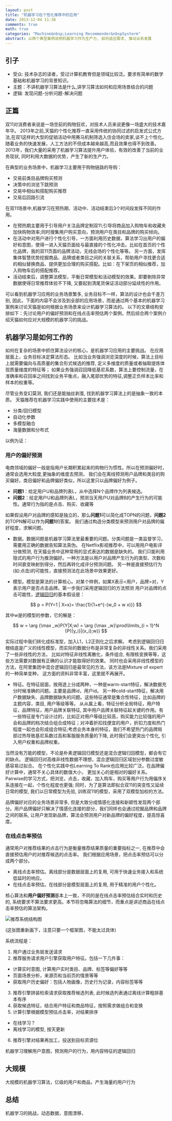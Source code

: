 ```yaml
--- 
layout: post
title: "机器学习在个性化推荐中的应用"
date: 2013-12-04 11:38
comments: true
math: true 
categories: "Machine&nbsp;Learning Recommender&nbspSysterm"
abstract: 以两个典型案例说明机器学习作为生产力, 如何适应需求, 推动业务发展
---
```


## 引子

* 受众: 技术杂志的读者，受过计算机教育但是领域比较泛。要求有简单的数学基础和机器学习的背景知识。
* 主题：不讲机器学习算法是什么,讲学习算法如何和应用场景结合的问题
* 逻辑: 发现问题-分析问题-解决问题

## 正篇

双11对消费者来说是一场空前的购物狂欢，对技术人员来说更像一场盛大的技术嘉年华。
2013年之前,天猫的个性化推荐一直采用传统的协同过滤的启发式公式方法,在双1这样的大型的促销活动中用赛马机制筛选入住会场的卖家,谈不上个性化。
随着业务的快速发展，人工方法的不但成本越来越高,而且效果也得不到改善。
2013年，我们大量的采用了机器学习算法提升用户体验，有效的改善了当前的业务现状, 同时利用大数据的优势，产生了新的生产力。

在典型的业务场景中，机器学习主要用于购物链路的导购：

- 交易前类目品牌购买预测
- 决策中的浏览下跳预测
- 交易中相似和搭配购买推荐
- 交易后回路引流

在双11场景中,机器学习在预热期、活动中、活动结束后3个时间段发挥不同的作用。

- 在预热期主要用于引导用户关注品牌定制双11;引导将商品加入购物车和收藏夹加快购物效率;同时搜集用户购买意向，预测用户在类目和品牌的购买倾向。
- 在活动中对用户进行个性化引导，一方面利用历史数据，算法学习出用户的偏好和意图，使得一进入天猫页面给与最直接的个性化冲击。比如在首页的个性化品牌，我的双11页面的品牌活动，无线会场的个性化等等。 另一方面，发挥集体智慧优势挖掘商品、品牌或者类目之间的关联关系，帮助用户寻找更合适的相似替换商品、提供更加合理的购买搭配。比如：在下架页的相似推荐，加入购物车后的搭配推荐。
- 活动结束后，调整算法模型，平衡日常模型和活动模型的效果。即要剔除异常数据使得日常推荐体验不下降, 又要起到清尾货保证活动部分延续性的作用。


可以看到机器学习应用的业务场景繁多, 业务目标不一样，算法的设计也会千差万别, 
因此，下面的内容不会涉及到全部的应用场景，而是通过两个基本的机器学习案例来讨论天猫是如何根据业务场景来设计机器学习算法的。
以下的文章结构安排如下：先讨论用户的偏好预测和在线点击率预估两个案例，然后综合两个案例介绍天猫如何应对大规模的机器学习的挑战。

## 机器学习是如何工作的

如何在复杂的场景中抓住算法设计的核心，是机器学习应用的主要挑战。 在应用层面上，业务目标决定算法形态。
比如当业务强调浏览深度的时候，算法上目标上就需要偏向与高质量的集合形式候选的推荐, 定义多维度的质量或者抽取提炼体现质量维度的特征等；
如果业务强调召回降低基尼系数，算法上要控制流量，在准确率和召回率之间找到业务平衡点，融入尾部优势的特征,调整正负样本比率和样本的权重等。

尽管业务变幻莫测, 我们还是能抽丝剥茧, 找到机器学习算法上的是抽象一致的本质。
天猫推荐在机器学习实践中使用的主要技术是：

- 分类/回归模型
- 自动化参数
- 多模型融合
- 海量数据和分布式

以例为证：

### 用户的偏好预测

电商领域的偏好一般是指用户长期积累起来的购物行为惯性。所以在预测偏好时，通常会选用大粒度,更抽象的维度去预测，
我们会在离线预测用户品牌和类目的购买偏好。类目偏好和品牌偏好类似，所以这里只以品牌偏好为例子。

- **问题1**：给定用户U和品牌列表L，从中选择N个品牌作为列表候选。 
- **问题2**：给定用户U和品牌列表L，预测当天用户U对品牌B的产生行为的可能性。通常行为指的是点击、购买、收藏等

如果假设用户对品牌的感知是独立的，那么**问题1**可以简化成TOPN的问题，**问题2**的TOPN解可以作为**问题1**的答案。
我们通过构造分类模型来预测用户对品牌的偏好程度，求解问题。

- 数据。数据问题是机器学习算法里最重要的问题。分类问题是一类监督学习，需要用正确的数据告知算法真伪。
在Netflix影视推荐中，可以用用户电影评分做预测, 在天猫业务中这种常用的显式表达的数据是缺失的。
我们只能利用隐式的用户行为推测偏好。一种方法是以用户对品牌产生行为的类型、次数和时间衰变映射到得分，然后再转化成评分预测问题。
另一种是直接预估行为(如:点击)的可能性，直接预测法在此场景中效果更好。

- 模型。模型是算法的计算核心。对某个样例，如果X表示<用户，品牌>对，Y表示用户是否点击品牌。第一步我们采用逻辑回归的方法预测
用户对品牌的点击可能性，[逻辑回归](http://en.wikipedia.org/wiki/Logistic_regression)的基本假设是：

$$ 
p = P(Y=1 | X=x)= \frac{1}{1+e^{-(w_0 + w x)}}
$$

其中w是的模型的参数，它的解是：

$$
w = \arg {\max _w}P(Y|X;w) = \arg {\max _w}\prod\limits_{i = 1}^N {P({y_i}|{x_i};w)} 
$$

实际过程中我们转化成标准型，加入L1，L2正则化之后求解。
考虑到逻辑回归归根结底是广义的线性模型，而实际的数据分布是非常复杂的非线性关系。我们采用了一些非线性的方法，
比如对特征非线性离散化，条件组合, 有限核变换等等，这些方法需要对数据有正确的认识才能取得好的效果。
同时也会采用非线性模型的方法，在阿里集团中混合逻辑回归是最常见的方法，该方法是Mixture of expert的一种简单变种，
这方面的资料非常丰富，这里就不再展开。

- 特征。在特征层面，按用途上分成两种，一种是warm-start特征，解决数据充分时候准确的问题。主要是品牌id，用户id。
另一种cold-start特征，解决用户数据缺失、品牌数据缺失的问题。这些特征通常是集合性特征，比如品牌的主题内容，类目, 用户等级等等。
从从属上看，特征分析全局特征，用户特征，品牌特征，用户品牌关联特征, 其中用户品牌关联特征起关键的作用。有一些特征是专门设计过的，比如正对用户等级比较高，购买能力比较强的用户会和品牌的档次结合组合成特征；对冲着折扣找便宜的用户，折扣力度和热门程度一起也会形成组合特征;考虑业务本身的特征，我们不希望热门的品牌局部过热导致基尼系数过高和客服服务质量的下降, 此时我们会更突出个性化, 引入用户权重和品牌权重。

当然没有万能的模型，不论是朴素逻辑回归模型还是混合逻辑归回模型，都会有它的缺点。
逻辑回归对高维非线性数据不理想，混合逻辑回归区域划分参数过度敏感容易过拟合。
在个性化实践中也Learning To Rank也应用比较广泛。在品牌偏好计算中，通常不关心具体的数值大小，
更加关心的是相对的偏好关系。Pairwise的学习方式，把浏览，点击，收藏，加入购车，购买等用户行为用偏序关系连接在一起，个性化程度也更强;
同时，为了是算法即拟合双11的突变性又延续日常的模型, 我们以日常模型为先验, 训练双11的模型，采用了双模型加权的方法。

品牌偏好对应的业务场景非常多, 但是大致分成情感化连接和新颖性发现两个部分。用户品牌偏好只解决了情感化连接的部分，我们同样也会通过挖掘品牌和品牌之间的联系, 让用户发现新品牌，算法会预测用户对新品牌的偏好程度，提高惊喜度。


### 在线点击率预估

通常用户对推荐结果的点击行为是衡量推荐结果质量的重要指标之一, 在推荐中会直接预估用户的对推荐候选的点击率。
我们根据应用场景，把点击率预估可以分成两个部分。

- 离线点击率预估。离线部分是数据层面上的复用, 可用于快速业务接入和系统低延时的响应。
- 在线点击率预估。在线部分是模型层面上的复用, 用于精准的用户个性化。

核心算法和**用户偏好预测**基本上一致，不同的是在线点击率预估结合实时和历史的, 系统要求不算法要求更高。本节将忽略算法的细节，而重点是讲述商品在线点击率预估的算法架构。

![推荐系统结构图](/images/recommender.png)

(这张图重新画下，注意只要一个框架图，不能太过具体)

系统流程是：

1. 用户通过业务层发送请求
2. 推荐服务请求用户引擎获取用户特征。包括一下几件事：
 - 计算实时意图, 计算用户实时类目、品牌、标签等偏好等等
 - 页面场景分析，来源页和当前页的情景等等
 - 获取用户历史偏好：包括人物画像，历史行为记录，内容标签等等
3. 推荐引擎拼装检索请求获取推荐候选列表, 此时候选列表通过离线计算粗排基本有序
4. 获取候选特征，结合用户特征和商品特征，按照需求做组合和变换
5. 计算引擎根据模型预估点击率，对结果排序
 - 在线学习？
 - 离线学习的模型, 按天更新
6. 推荐引擎对结果再加工，投送到目标资源位

机器学习理解用户意图，预测用户的行为，用内容特征的逻辑回归

## 大规模

大规模的机器学习算法，亿级的用户和商品，产生海量的用户行为

## 总结 

机器学习的挑战，动态数据，意图漂移，
